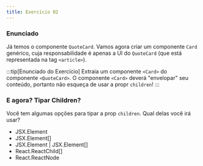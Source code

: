 ```yaml
---
title: Exercício 02
---
```

### Enunciado

Já temos o componente `QuoteCard`. Vamos agora criar um componente `Card` genérico, cuja responsabilidade é apenas a UI do `QuoteCard` (que está representada na tag `<article>`).

:::tip[Enunciado do Exercício]
Extraia um componente `<Card>` do componente `<QuoteCard>`.
O componente `<Card>` deverá "envelopar" seu conteúdo, portanto não esqueça de usar a propr `children`!
:::

### E agora? Tipar Children?

Você tem algumas opções para tipar a prop `children`. Qual delas você irá usar?

- JSX.Element
- JSX.Element[]
- JSX.Element | JSX.Element[]
- React.ReactChild[]
- React.ReactNode
